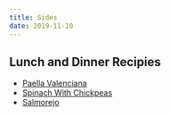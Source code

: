 ```yaml
---
title: Sides
date: 2019-11-10
---
```


## Lunch and Dinner Recipies

* [Paella Valenciana](/lunch-dinner/paella_valenciana)
* [Spinach With Chickpeas](/lunch-dinner/spinach_with_chickpeas)
* [Salmorejo](/lunch-dinner/salmorejo/)
